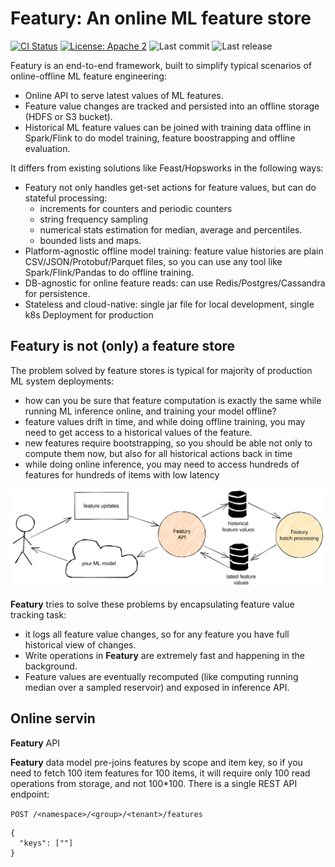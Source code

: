# Featury: An online ML feature store
[![CI Status](https://github.com/findify/featury/workflows/CI/badge.svg)](https://github.com/findify/featury/actions)
[![License: Apache 2](https://img.shields.io/badge/License-Apache2-green.svg)](https://opensource.org/licenses/Apache-2.0)
![Last commit](https://img.shields.io/github/last-commit/findify/featury)
![Last release](https://img.shields.io/github/release/findify/featury)

Featury is an end-to-end framework, built to simplify typical scenarios of online-offline ML feature engineering:
* Online API to serve latest values of ML features.
* Feature value changes are tracked and persisted into an offline storage (HDFS or S3 bucket).
* Historical ML feature values can be joined with training data offline in Spark/Flink to do model training,
  feature boostrapping and offline evaluation.

It differs from existing solutions like Feast/Hopsworks in the following ways:
* Featury not only handles get-set actions for feature values, but can do stateful processing:
  * increments for counters and periodic counters
  * string frequency sampling
  * numerical stats estimation for median, average and percentiles.
  * bounded lists and maps.
* Platform-agnostic offline model training: feature value histories are plain CSV/JSON/Protobuf/Parquet
  files, so you can use any tool like Spark/Flink/Pandas to do offline training.
* DB-agnostic for online feature reads: can use Redis/Postgres/Cassandra for persistence.
* Stateless and cloud-native: single jar file for local development, single k8s Deployment for production


## Featury is not (only) a feature store

The problem solved by feature stores is typical for majority of production ML system deployments:
* how can you be sure that feature computation is exactly the same while running ML inference online, 
  and training your model offline?
* feature values drift in time, and while doing offline training, you may need to get access to a historical
  values of the feature.
* new features require bootstrapping, so you should be able not only to compute them now, but also for all historical
  actions back in time
* while doing online inference, you may need to access hundreds of features for hundreds of items with low latency

![Data flow](docs/img/data_flow.svg)

**Featury** tries to solve these problems by encapsulating feature value tracking task:
* it logs all feature value changes, so for any feature you have full historical view of changes.
* Write operations in **Featury** are extremely fast and happening in the background.
* Feature values are eventually recomputed (like computing running median over a sampled reservoir) and exposed
  in inference API.
  
## Online servin

**Featury** API  

**Featury** data model pre-joins features by scope and item key, so if you need to fetch 100 item 
features for 100 items, it will require only 100 read operations from storage, and not 100*100. 
There is a single REST API endpoint:

`POST /<namespace>/<group>/<tenant>/features`
```
{
  "keys": [""]
}
```
